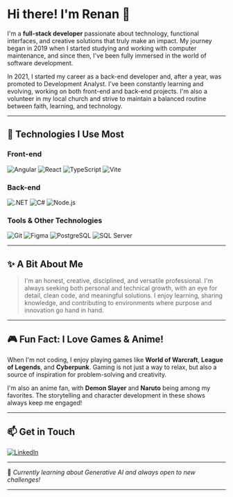 # Hi there! I'm Renan 👋

I'm a **full-stack developer** passionate about technology, functional interfaces, and creative solutions that truly make an impact. My journey began in 2019 when I started studying and working with computer maintenance, and since then, I've been fully immersed in the world of software development.

In 2021, I started my career as a back-end developer and, after a year, was promoted to Development Analyst. I've been constantly learning and evolving, working on both front-end and back-end projects. I'm also a volunteer in my local church and strive to maintain a balanced routine between faith, learning, and technology.

---

## 🚀 Technologies I Use Most

### Front-end
![Angular](https://img.shields.io/badge/-Angular-DD0031?style=for-the-badge&logo=angular&logoColor=white)
![React](https://img.shields.io/badge/-React-61DAFB?style=for-the-badge&logo=react&logoColor=black)
![TypeScript](https://img.shields.io/badge/-TypeScript-3178C6?style=for-the-badge&logo=typescript&logoColor=white)
![Vite](https://img.shields.io/badge/-Vite-646CFF?style=for-the-badge&logo=vite&logoColor=white)

### Back-end
![.NET](https://img.shields.io/badge/-.NET-512BD4?style=for-the-badge&logo=dotnet&logoColor=white)
![C#](https://img.shields.io/badge/-C%23-239120?style=for-the-badge&logo=c-sharp&logoColor=white)
![Node.js](https://img.shields.io/badge/-Node.js-339933?style=for-the-badge&logo=node.js&logoColor=white)

### Tools & Other Technologies
![Git](https://img.shields.io/badge/-Git-F05032?style=for-the-badge&logo=git&logoColor=white)
![Figma](https://img.shields.io/badge/-Figma-F24E1E?style=for-the-badge&logo=figma&logoColor=white)
![PostgreSQL](https://img.shields.io/badge/-PostgreSQL-336791?style=for-the-badge&logo=postgresql&logoColor=white)
![SQL Server](https://img.shields.io/badge/-SQL%20Server-CC2927?style=for-the-badge&logo=microsoft-sql-server&logoColor=white)

---

## ✨ A Bit About Me

> I'm an honest, creative, disciplined, and versatile professional. I'm always seeking both personal and technical growth, with an eye for detail, clean code, and meaningful solutions. I enjoy learning, sharing knowledge, and contributing to environments where purpose and innovation go hand in hand.

---

## 🎮 Fun Fact: I Love Games & Anime!

When I'm not coding, I enjoy playing games like **World of Warcraft**, **League of Legends**, and **Cyberpunk**. Gaming is not just a way to relax, but also a source of inspiration for problem-solving and creativity.

I'm also an anime fan, with **Demon Slayer** and **Naruto** being among my favorites. The storytelling and character development in these shows always keep me engaged!

---

## 📫 Get in Touch

[![LinkedIn](https://img.shields.io/badge/-Renan%20Sousa-0077B5?style=for-the-badge&logo=linkedin&logoColor=white)](https://www.linkedin.com/in/renan-sousa21/)

---

🧠 *Currently learning about Generative AI and always open to new challenges!*

---
